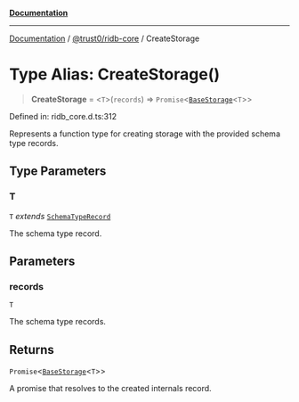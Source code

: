 [**Documentation**](../../../README.md)

***

[Documentation](../../../README.md) / [@trust0/ridb-core](../README.md) / CreateStorage

# Type Alias: CreateStorage()

> **CreateStorage** = \<`T`\>(`records`) => `Promise`\<[`BaseStorage`](../classes/BaseStorage.md)\<`T`\>\>

Defined in: ridb\_core.d.ts:312

Represents a function type for creating storage with the provided schema type records.

## Type Parameters

### T

`T` *extends* [`SchemaTypeRecord`](SchemaTypeRecord.md)

The schema type record.

## Parameters

### records

`T`

The schema type records.

## Returns

`Promise`\<[`BaseStorage`](../classes/BaseStorage.md)\<`T`\>\>

A promise that resolves to the created internals record.

